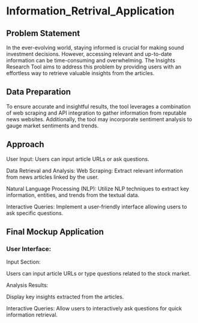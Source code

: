 # Information_Retrival_Application

## Problem Statement
In the ever-evolving world, staying informed is crucial for making sound investment decisions. However, accessing relevant and up-to-date information can be time-consuming and overwhelming. The Insights Research Tool aims to address this problem by providing users with an effortless way to retrieve valuable insights from the articles.

## Data Preparation
To ensure accurate and insightful results, the tool leverages a combination of web scraping and API integration to gather information from reputable news websites. Additionally, the tool may incorporate sentiment analysis to gauge market sentiments and trends.

## Approach
User Input:
Users can input article URLs or ask questions.

Data Retrieval and Analysis:
Web Scraping: Extract relevant information from news articles linked by the user.

Natural Language Processing (NLP):
Utilize NLP techniques to extract key information, entities, and trends from the textual data.

Interactive Queries:
Implement a user-friendly interface allowing users to ask specific questions.

## Final Mockup Application

### User Interface:
Input Section:

Users can input article URLs or type questions related to the stock market.

Analysis Results:

Display key insights extracted from the articles.

Interactive Queries:
Allow users to interactively ask questions for quick information retrieval.